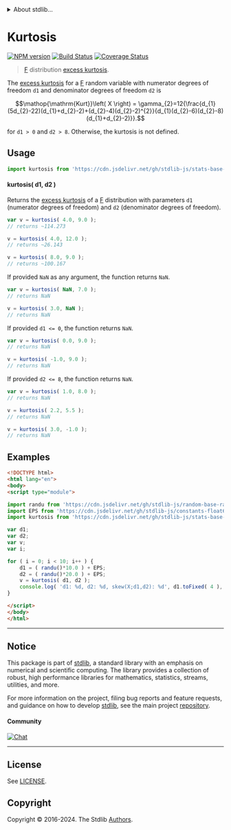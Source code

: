 <!--

@license Apache-2.0

Copyright (c) 2018 The Stdlib Authors.

Licensed under the Apache License, Version 2.0 (the "License");
you may not use this file except in compliance with the License.
You may obtain a copy of the License at

   http://www.apache.org/licenses/LICENSE-2.0

Unless required by applicable law or agreed to in writing, software
distributed under the License is distributed on an "AS IS" BASIS,
WITHOUT WARRANTIES OR CONDITIONS OF ANY KIND, either express or implied.
See the License for the specific language governing permissions and
limitations under the License.

-->


<details>
  <summary>
    About stdlib...
  </summary>
  <p>We believe in a future in which the web is a preferred environment for numerical computation. To help realize this future, we've built stdlib. stdlib is a standard library, with an emphasis on numerical and scientific computation, written in JavaScript (and C) for execution in browsers and in Node.js.</p>
  <p>The library is fully decomposable, being architected in such a way that you can swap out and mix and match APIs and functionality to cater to your exact preferences and use cases.</p>
  <p>When you use stdlib, you can be absolutely certain that you are using the most thorough, rigorous, well-written, studied, documented, tested, measured, and high-quality code out there.</p>
  <p>To join us in bringing numerical computing to the web, get started by checking us out on <a href="https://github.com/stdlib-js/stdlib">GitHub</a>, and please consider <a href="https://opencollective.com/stdlib">financially supporting stdlib</a>. We greatly appreciate your continued support!</p>
</details>

# Kurtosis

[![NPM version][npm-image]][npm-url] [![Build Status][test-image]][test-url] [![Coverage Status][coverage-image]][coverage-url] <!-- [![dependencies][dependencies-image]][dependencies-url] -->

> [F][f-distribution] distribution [excess kurtosis][kurtosis].

<!-- Section to include introductory text. Make sure to keep an empty line after the intro `section` element and another before the `/section` close. -->

<section class="intro">

The [excess kurtosis][kurtosis] for a [F][f-distribution] random variable with numerator degrees of freedom `d1` and denominator degrees of freedom `d2` is

<!-- <equation class="equation" label="eq:f_kurtosis" align="center" raw="\operatorname{Kurt}\left( X \right) = \gamma_{2}=12{\frac{d_{1}(5d_{2}-22)(d_{1}+d_{2}-2)+(d_{2}-4)(d_{2}-2)^{2}}{d_{1}(d_{2}-6)(d_{2}-8)(d_{1}+d_{2}-2)}}." alt="Excess kurtosis for an F distribution."> -->

```math
\mathop{\mathrm{Kurt}}\left( X \right) = \gamma_{2}=12{\frac{d_{1}(5d_{2}-22)(d_{1}+d_{2}-2)+(d_{2}-4)(d_{2}-2)^{2}}{d_{1}(d_{2}-6)(d_{2}-8)(d_{1}+d_{2}-2)}}.
```

<!-- <div class="equation" align="center" data-raw-text="\operatorname{Kurt}\left( X \right) = \gamma_{2}=12{\frac{d_{1}(5d_{2}-22)(d_{1}+d_{2}-2)+(d_{2}-4)(d_{2}-2)^{2}}{d_{1}(d_{2}-6)(d_{2}-8)(d_{1}+d_{2}-2)}}." data-equation="eq:f_kurtosis">
    <img src="https://cdn.jsdelivr.net/gh/stdlib-js/stdlib@51534079fef45e990850102147e8945fb023d1d0/lib/node_modules/@stdlib/stats/base/dists/f/kurtosis/docs/img/equation_f_kurtosis.svg" alt="Excess kurtosis for an F distribution.">
    <br>
</div> -->

<!-- </equation> -->

for `d1 > 0` and `d2 > 8`. Otherwise, the kurtosis is not defined.

</section>

<!-- /.intro -->

<!-- Package usage documentation. -->



<section class="usage">

## Usage

```javascript
import kurtosis from 'https://cdn.jsdelivr.net/gh/stdlib-js/stats-base-dists-f-kurtosis@esm/index.mjs';
```

#### kurtosis( d1, d2 )

Returns the [excess kurtosis][kurtosis] of a [F][f-distribution] distribution with parameters `d1` (numerator degrees of freedom) and `d2` (denominator degrees of freedom).

```javascript
var v = kurtosis( 4.0, 9.0 );
// returns ~114.273

v = kurtosis( 4.0, 12.0 );
// returns ~26.143

v = kurtosis( 8.0, 9.0 );
// returns ~100.167
```

If provided `NaN` as any argument, the function returns `NaN`.

```javascript
var v = kurtosis( NaN, 7.0 );
// returns NaN

v = kurtosis( 3.0, NaN );
// returns NaN
```

If provided `d1 <= 0`, the function returns `NaN`.

```javascript
var v = kurtosis( 0.0, 9.0 );
// returns NaN

v = kurtosis( -1.0, 9.0 );
// returns NaN
```

If provided `d2 <= 8`, the function returns `NaN`.

```javascript
var v = kurtosis( 1.0, 8.0 );
// returns NaN

v = kurtosis( 2.2, 5.5 );
// returns NaN

v = kurtosis( 3.0, -1.0 );
// returns NaN
```

</section>

<!-- /.usage -->

<!-- Package usage notes. Make sure to keep an empty line after the `section` element and another before the `/section` close. -->

<section class="notes">

</section>

<!-- /.notes -->

<!-- Package usage examples. -->

<section class="examples">

## Examples

<!-- eslint no-undef: "error" -->

```html
<!DOCTYPE html>
<html lang="en">
<body>
<script type="module">

import randu from 'https://cdn.jsdelivr.net/gh/stdlib-js/random-base-randu@esm/index.mjs';
import EPS from 'https://cdn.jsdelivr.net/gh/stdlib-js/constants-float64-eps@esm/index.mjs';
import kurtosis from 'https://cdn.jsdelivr.net/gh/stdlib-js/stats-base-dists-f-kurtosis@esm/index.mjs';

var d1;
var d2;
var v;
var i;

for ( i = 0; i < 10; i++ ) {
    d1 = ( randu()*10.0 ) + EPS;
    d2 = ( randu()*20.0 ) + EPS;
    v = kurtosis( d1, d2 );
    console.log( 'd1: %d, d2: %d, skew(X;d1,d2): %d', d1.toFixed( 4 ), d2.toFixed( 4 ), v.toFixed( 4 ) );
}

</script>
</body>
</html>
```

</section>

<!-- /.examples -->

<!-- Section to include cited references. If references are included, add a horizontal rule *before* the section. Make sure to keep an empty line after the `section` element and another before the `/section` close. -->

<section class="references">

</section>

<!-- /.references -->

<!-- Section for related `stdlib` packages. Do not manually edit this section, as it is automatically populated. -->

<section class="related">

</section>

<!-- /.related -->

<!-- Section for all links. Make sure to keep an empty line after the `section` element and another before the `/section` close. -->


<section class="main-repo" >

* * *

## Notice

This package is part of [stdlib][stdlib], a standard library with an emphasis on numerical and scientific computing. The library provides a collection of robust, high performance libraries for mathematics, statistics, streams, utilities, and more.

For more information on the project, filing bug reports and feature requests, and guidance on how to develop [stdlib][stdlib], see the main project [repository][stdlib].

#### Community

[![Chat][chat-image]][chat-url]

---

## License

See [LICENSE][stdlib-license].


## Copyright

Copyright &copy; 2016-2024. The Stdlib [Authors][stdlib-authors].

</section>

<!-- /.stdlib -->

<!-- Section for all links. Make sure to keep an empty line after the `section` element and another before the `/section` close. -->

<section class="links">

[npm-image]: http://img.shields.io/npm/v/@stdlib/stats-base-dists-f-kurtosis.svg
[npm-url]: https://npmjs.org/package/@stdlib/stats-base-dists-f-kurtosis

[test-image]: https://github.com/stdlib-js/stats-base-dists-f-kurtosis/actions/workflows/test.yml/badge.svg?branch=v0.2.0
[test-url]: https://github.com/stdlib-js/stats-base-dists-f-kurtosis/actions/workflows/test.yml?query=branch:v0.2.0

[coverage-image]: https://img.shields.io/codecov/c/github/stdlib-js/stats-base-dists-f-kurtosis/main.svg
[coverage-url]: https://codecov.io/github/stdlib-js/stats-base-dists-f-kurtosis?branch=main

<!--

[dependencies-image]: https://img.shields.io/david/stdlib-js/stats-base-dists-f-kurtosis.svg
[dependencies-url]: https://david-dm.org/stdlib-js/stats-base-dists-f-kurtosis/main

-->

[chat-image]: https://img.shields.io/gitter/room/stdlib-js/stdlib.svg
[chat-url]: https://app.gitter.im/#/room/#stdlib-js_stdlib:gitter.im

[stdlib]: https://github.com/stdlib-js/stdlib

[stdlib-authors]: https://github.com/stdlib-js/stdlib/graphs/contributors

[umd]: https://github.com/umdjs/umd
[es-module]: https://developer.mozilla.org/en-US/docs/Web/JavaScript/Guide/Modules

[deno-url]: https://github.com/stdlib-js/stats-base-dists-f-kurtosis/tree/deno
[deno-readme]: https://github.com/stdlib-js/stats-base-dists-f-kurtosis/blob/deno/README.md
[umd-url]: https://github.com/stdlib-js/stats-base-dists-f-kurtosis/tree/umd
[umd-readme]: https://github.com/stdlib-js/stats-base-dists-f-kurtosis/blob/umd/README.md
[esm-url]: https://github.com/stdlib-js/stats-base-dists-f-kurtosis/tree/esm
[esm-readme]: https://github.com/stdlib-js/stats-base-dists-f-kurtosis/blob/esm/README.md
[branches-url]: https://github.com/stdlib-js/stats-base-dists-f-kurtosis/blob/main/branches.md

[stdlib-license]: https://raw.githubusercontent.com/stdlib-js/stats-base-dists-f-kurtosis/main/LICENSE

[f-distribution]: https://en.wikipedia.org/wiki/F_distribution

[kurtosis]: https://en.wikipedia.org/wiki/Kurtosis

</section>

<!-- /.links -->
